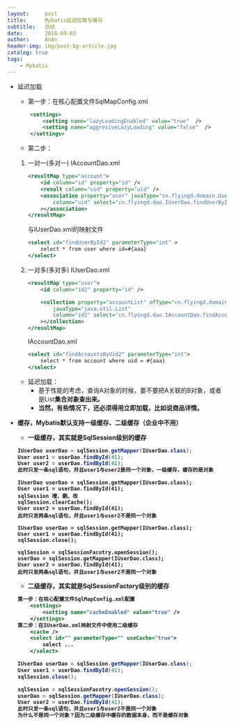 ```yaml
---
layout:     post
title:      Mybatis延迟加载与缓存
subtitle:   总结
date:       2018-09-03
author:     AnAn
header-img: img/post-bg-article.jpg
catalog: true
tags:
    - Mybatis
---
```


- 延迟加载
	- 第一步：在核心配置文件SqlMapConfig.xml
    ```xml
        <settings>
			<setting name="lazyLoadingEnabled" value="true"  />
			<setting name="aggresiveLazyLoading" value="false"  />
		</settings>
    ```
	- 第二步：
	1. 一对一(多对一) IAccountDao.xml
        ```xml
        <resultMap type="account">
			<id column="id" property="id" />
			<result column="uid" property="uid" />
			<association property="user" javaType="cn.flyingd.domain.User" 
				column="uid" select="cn.flyingd.dao.IUserDao.findUserById2"
			></association>
		</resultMap>
        ```
        与IUserDao.xml的映射文件
        ```xml
        <select id="findUserById2" parameterType="int" >
			select * from user where id=#{aaa}
		</select>
        ```

	2. 一对多(多对多) IUserDao.xml
        ```xml
        <resultMap type="user">
			<id column="id2" property="id" />

			<collection property="accountList" ofType="cn.flyingd.domain.Account" 
				javaType="java.util.List"  
				column="id2" select="cn.flyingd.dao.IAccountDao.findAccountsByUid2"
			></collection>
		</resultMap>
        ```
        IAccountDao.xml
        ```xml
        <select id="findAccountsByUid2" parameterType="int">
			select * from account where uid = #{aaa}
		</select>
        ```

	- 延迟加载：
	    - 基于性能的考虑，查询A对象的时候，要不要把A关联的B对象，或者是List<B>集合对象查出来。
	    - 当然，有些情况下，还必须得用立即加载，比如说商品详情。
		
- 缓存，Mybatis默认支持一级缓存、二级缓存（企业中不用）
	- 一级缓存，其实就是SqlSession级别的缓存
    ```java
    IUserDao userDao = sqlSession.getMapper(IUserDao.class);
	User user1 = userDao.findById(41);
	User user2 = userDao.findById(41);
	此时只发一条sql语句，并且user1与user2是同一个对象，一级缓存，缓存的是对象
    ```
    ```
    IUserDao userDao = sqlSession.getMapper(IUserDao.class);
    User user1 = userDao.findById(41);
    sqlSession 增、删、改
    sqlSession.clearCache();
    User user2 = userDao.findById(41);
    此时只发两条sql语句，并且user1与user2不是同一个对象
    
    IUserDao userDao = sqlSession.getMapper(IUserDao.class);
    User user1 = userDao.findById(41);
    sqlSession.close();
    
    sqlSession = sqlSessionFacotry.openSession();
    userDao = sqlSession.getMapper(IUserDao.class);
    User user2 = userDao.findById(41);
    此时只发两条sql语句，并且user1与user2不是同一个对象
    ```
	- 二级缓存，其实就是SqlSessionFactory级别的缓存
    ```xml
    第一步：在核心配置文件SqlMapConfig.xml配置
    	<settings>
    		<setting name="cacheEnabled" value="true" />
    	</settings>
    第二步：在IUserDao.xml映射文件中使用二级缓存
    	<cache />
    	<select id="" parameterType="" useCache="true">
    		select ...
    	</select>
    ```
    ```java
    IUserDao userDao = sqlSession.getMapper(IUserDao.class);
    User user1 = userDao.findById(41);
    sqlSession.close();
    
    sqlSession = sqlSessionFacotry.openSession();
    userDao = sqlSession.getMapper(IUserDao.class);
    User user2 = userDao.findById(41);
    此时只发一条sql语句，并且user1与user2不是同一个对象
    为什么不是同一个对象？因为二级缓存中缓存的数据本身，而不是缓存对象
    ```

